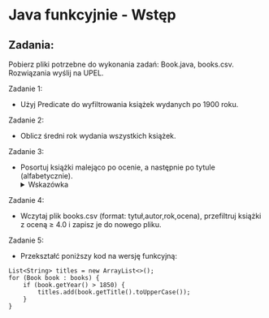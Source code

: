 # Java funkcyjnie - Wstęp
## Zadania:
Pobierz pliki potrzebne do wykonania zadań: Book.java, books.csv.
Rozwiązania wyślij na UPEL.

Zadanie 1:
- Użyj Predicate do wyfiltrowania książek wydanych po 1900 roku.

Zadanie 2:
- Oblicz średni rok wydania wszystkich książek.

Zadanie 3:
- Posortuj książki malejąco po ocenie, a następnie po tytule (alfabetycznie).
  <details>
  <summary>Wskazówka</summary> 
    Użyj metody comparing i thenComparing z interfejsu Comparator
  </details>

Zadanie 4:
- Wczytaj plik books.csv (format: tytuł,autor,rok,ocena), przefiltruj książki z oceną ≥ 4.0 i zapisz je do nowego pliku.

Zadanie 5:
- Przekształć poniższy kod na wersję funkcyjną:
```
List<String> titles = new ArrayList<>();
for (Book book : books) {
    if (book.getYear() > 1850) {
        titles.add(book.getTitle().toUpperCase());
    }
}
```
